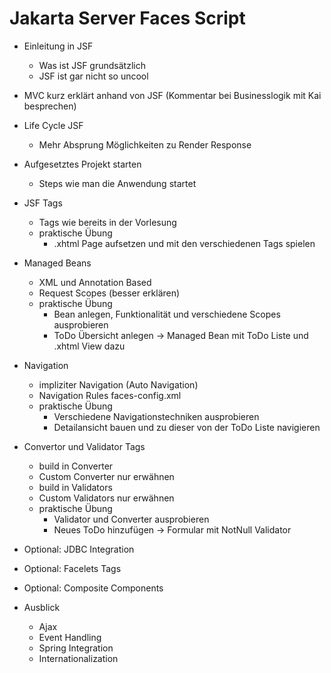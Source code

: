 # Jakarta Server Faces Script

- Einleitung in JSF
    - Was ist JSF grundsätzlich
    - JSF ist gar nicht so uncool
- MVC kurz erklärt anhand von JSF (Kommentar bei Businesslogik mit Kai besprechen)
- Life Cycle JSF
    - Mehr Absprung Möglichkeiten zu Render Response
- Aufgesetztes Projekt starten
    - Steps wie man die Anwendung startet
- JSF Tags
    - Tags wie bereits in der Vorlesung
    - praktische Übung
        - .xhtml Page aufsetzen und mit den verschiedenen Tags spielen
- Managed Beans
    - XML und Annotation Based
    - Request Scopes (besser erklären)
    - praktische Übung
        - Bean anlegen, Funktionalität und verschiedene Scopes ausprobieren
        - ToDo Übersicht anlegen -> Managed Bean mit ToDo Liste und .xhtml View dazu
- Navigation
    - impliziter Navigation (Auto Navigation)
    - Navigation Rules faces-config.xml
    - praktische Übung
        - Verschiedene Navigationstechniken ausprobieren
        - Detailansicht bauen und zu dieser von der ToDo Liste navigieren
- Convertor und Validator Tags
    - build in Converter
    - Custom Converter nur erwähnen
    - build in Validators
    - Custom Validators nur erwähnen
    - praktische Übung
        - Validator und Converter ausprobieren
        - Neues ToDo hinzufügen -> Formular mit NotNull Validator

- Optional: JDBC Integration
- Optional: Facelets Tags
- Optional: Composite Components

- Ausblick
    - Ajax
    - Event Handling
    - Spring Integration
    - Internationalization